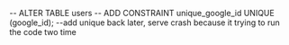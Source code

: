 -- ALTER TABLE users
-- ADD CONSTRAINT unique_google_id UNIQUE (google_id);
--add unique back later, serve crash because it trying to run the code two time
